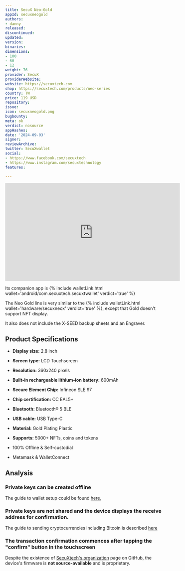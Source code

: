 ```yaml
---
title: SecuX Neo-Gold
appId: secuxneogold
authors:
- danny
released: 
discontinued: 
updated: 
version: 
binaries: 
dimensions:
- 100
- 60
- 12
weight: 76
provider: SecuX
providerWebsite: 
website: https://secuxtech.com
shop: https://secuxtech.com/products/neo-series
country: TW
price: 119 USD
repository: 
issue: 
icon: secuxneogold.png
bugbounty: 
meta: ok
verdict: nosource
appHashes: 
date: '2024-09-03'
signer: 
reviewArchive: 
twitter: SecuXwallet
social:
- https://www.facebook.com/secuxtech
- https://www.instagram.com/secuxtechnology
features: 

---
```


<iframe width="560" height="315" src="https://www.youtube.com/embed/fe2RwvDrnRY?si=ASHImhU03CbFR9J5" title="YouTube video player" frameborder="0" allow="accelerometer; autoplay; clipboard-write; encrypted-media; gyroscope; picture-in-picture; web-share" referrerpolicy="strict-origin-when-cross-origin" allowfullscreen></iframe>


Its companion app is {% include walletLink.html wallet='android/com.secuxtech.secuxtwallet' verdict='true' %}

The Neo Gold line is very similar to the {% include walletLink.html wallet='hardware/secuxneox' verdict='true' %}, except that Gold doesn't support NFT display.

It also does not include the X-SEED backup sheets and an Engraver.

## Product Specifications

- **Display size:** 2.8 inch
- **Screen type:** LCD Touchscreen
- **Resolution:** 360x240 pixels
- **Built-in rechargeable lithium-ion battery:** 600mAh

- **Secure Element Chip:** Infineon SLE 97
- **Chip certification:** CC EAL5+
- **Bluetooth:** Bluetooth® 5 BLE
- **USB cable:** USB Type-C

- **Material:** Gold Plating Plastic
- **Supports:** 5000+ NFTs, coins and tokens
- 100% Offline & Self-custodial
- Metamask & WalletConnect 


## Analysis

### Private keys can be created offline

The guide to wallet setup could be found [here.](https://secuxtech.com/community/how-it-works/neo-series/secux-wallet-create-a-new-wallet)

### Private keys are not shared and the device displays the receive address for confirmation. 

The guide to sending cryptocurrencies including Bitcoin is described [here](https://secuxtech.com/community/how-it-works/neo-series/secux-wallet-send-crypto)

### The transaction confirmation commences after tapping the "confirm" button in the touchscreen 

Despite the existence of [SecuXtech's organization](https://github.com/secuxtech) page on GitHub, the device's firmware is **not source-available** and is proprietary.

